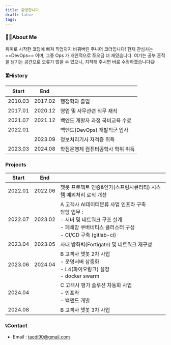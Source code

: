 ```yaml
---
title: 환영합니다.
draft: false
tags:
---
```

### 🙋🏻About Me

취미로 시작한 코딩에 빠져 직업까지 바꿔버린 주니어 코더입니다!
현재 관심사는 ==DevOps== 이며, 그중 Ops 가 개인적으로 쪼오금 더 재밌습니다.
여기는 공부 흔적을 남기는 공간으로 오류가 많을 수 있으니, 지적해 주시면 바로 수정하겠습니다😃

### ⏳History
| Start   | End     | ㅤ                   |
| ------- | ------- | ------------------- |
| 2010.03 | 2017.02 | 행정학과 졸업             |
| 2017.01 | 2020.12 | 영업 및 사무관련 직무 재직     |
| 2021.07 | 2021.12 | 백엔드 개발자 과정 국비교육 수료  |
| 2022.01 |         | 백엔드(DevOps) 개발직군 입사 |
|         | 2023.09 | 정보처리기사 자격증 취득       |
| 2023.03 | 2024.08 | 학점은행제 컴퓨터공학사 학위 취득  |

### Projects

| Start   | End     |                                                                                                              |
| ------- | ------- | ------------------------------------------------------------------------------------------------------------ |
| 2022.01 | 2022.06 | 챗봇 프로젝트 인증&인가(스프링시큐리티) 시스템 예외처리 로직 개선                                                                        |
| 2022.07 | 2023.02 | A 고객사 AI데이터분류 사업 인프라 구축 <br>담당 업무 : <br>- 서버 및 네트워크 구조 설계 <br>- 폐쇄망 쿠버네티스 클러스터 구성 <br>- CI/CD 구축 (gitlab-ci) |
| 2023.04 | 2023.05 | 사내 방화벽(Fortigate) 및 네트워크 재구성                                                                                 |
| 2023.06 | 2024.04 | B 고객사 챗봇 2차 사업<br>- 운영서버 삼중화<br>- L4(파이오링크) 설정<br>- docker swarm                                             |
| 2024.04 |         | C 고객사 평가 솔루션 자동화 사업 <br>- 인프라<br>- 백엔드 개발                                                                    |
| 2024.08 |         | B 고객사 챗봇 3차 사업                                                                                               |


### 📞Contact
- Email : taedi90@gmail.com